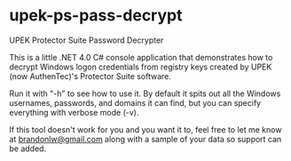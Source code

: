 upek-ps-pass-decrypt
====================

UPEK Protector Suite Password Decrypter

This is a little .NET 4.0 C# console application that demonstrates how to decrypt Windows logon credentials from registry keys created by UPEK (now AuthenTec)'s Protector Suite software.

Run it with "-h" to see how to use it. By default it spits out all the Windows usernames, passwords, and domains it can find, but you can specify everything with verbose mode (-v).

If this tool doesn't work for you and you want it to, feel free to let me know at brandonlw@gmail.com along with a sample of your data so support can be added.
